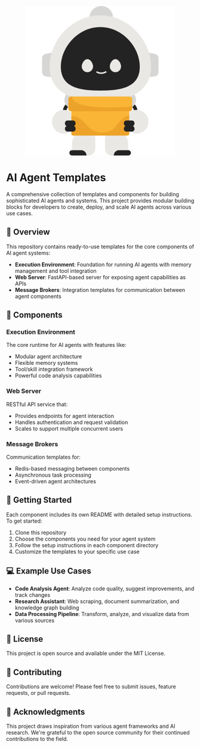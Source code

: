<p align="center">
  <img src="images/Ai-Agent-Templates-Logo.png" alt="AI Agent Templates Logo" width="400">
</p>

# AI Agent Templates

A comprehensive collection of templates and components for building sophisticated AI agents and systems. This project provides modular building blocks for developers to create, deploy, and scale AI agents across various use cases.

## 🌟 Overview

This repository contains ready-to-use templates for the core components of AI agent systems:

- **Execution Environment**: Foundation for running AI agents with memory management and tool integration
- **Web Server**: FastAPI-based server for exposing agent capabilities as APIs
- **Message Brokers**: Integration templates for communication between agent components

## 🧩 Components

### Execution Environment

The core runtime for AI agents with features like:
- Modular agent architecture
- Flexible memory systems 
- Tool/skill integration framework
- Powerful code analysis capabilities

### Web Server

RESTful API service that:
- Provides endpoints for agent interaction
- Handles authentication and request validation
- Scales to support multiple concurrent users

### Message Brokers

Communication templates for:
- Redis-based messaging between components
- Asynchronous task processing
- Event-driven agent architectures

## 🚀 Getting Started

Each component includes its own README with detailed setup instructions. To get started:

1. Clone this repository
2. Choose the components you need for your agent system
3. Follow the setup instructions in each component directory
4. Customize the templates to your specific use case

## 💻 Example Use Cases

- **Code Analysis Agent**: Analyze code quality, suggest improvements, and track changes
- **Research Assistant**: Web scraping, document summarization, and knowledge graph building
- **Data Processing Pipeline**: Transform, analyze, and visualize data from various sources

## 📄 License

This project is open source and available under the MIT License.

## 🤝 Contributing

Contributions are welcome! Please feel free to submit issues, feature requests, or pull requests.

## 🙏 Acknowledgments

This project draws inspiration from various agent frameworks and AI research. We're grateful to the open source community for their continued contributions to the field.

